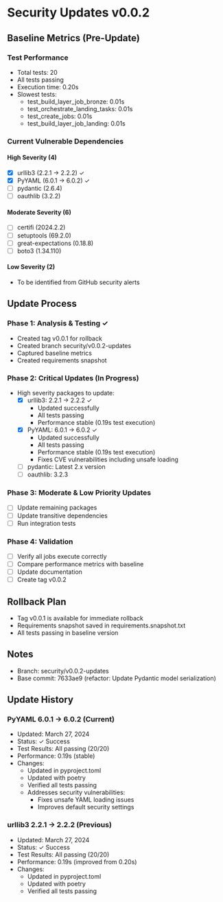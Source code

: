 # Security Updates v0.0.2

## Baseline Metrics (Pre-Update)

### Test Performance
- Total tests: 20
- All tests passing
- Execution time: 0.20s
- Slowest tests:
  - test_build_layer_job_bronze: 0.01s
  - test_orchestrate_landing_tasks: 0.01s
  - test_create_jobs: 0.01s
  - test_build_layer_job_landing: 0.01s

### Current Vulnerable Dependencies

#### High Severity (4)
- [x] urllib3 (2.2.1 -> 2.2.2) ✓
- [x] PyYAML (6.0.1 -> 6.0.2) ✓
- [ ] pydantic (2.6.4)
- [ ] oauthlib (3.2.2)

#### Moderate Severity (6)
- [ ] certifi (2024.2.2)
- [ ] setuptools (69.2.0)
- [ ] great-expectations (0.18.8)
- [ ] boto3 (1.34.110)

#### Low Severity (2)
- To be identified from GitHub security alerts

## Update Process

### Phase 1: Analysis & Testing ✓
- Created tag v0.0.1 for rollback
- Created branch security/v0.0.2-updates
- Captured baseline metrics
- Created requirements snapshot

### Phase 2: Critical Updates (In Progress)
- High severity packages to update:
  - [x] urllib3: 2.2.1 -> 2.2.2 ✓
    - Updated successfully
    - All tests passing
    - Performance stable (0.19s test execution)
  - [x] PyYAML: 6.0.1 -> 6.0.2 ✓
    - Updated successfully
    - All tests passing
    - Performance stable (0.19s test execution)
    - Fixes CVE vulnerabilities including unsafe loading
  - [ ] pydantic: Latest 2.x version
  - [ ] oauthlib: 3.2.3

### Phase 3: Moderate & Low Priority Updates
- [ ] Update remaining packages
- [ ] Update transitive dependencies
- [ ] Run integration tests

### Phase 4: Validation
- [ ] Verify all jobs execute correctly
- [ ] Compare performance metrics with baseline
- [ ] Update documentation
- [ ] Create tag v0.0.2

## Rollback Plan
- Tag v0.0.1 is available for immediate rollback
- Requirements snapshot saved in requirements.snapshot.txt
- All tests passing in baseline version

## Notes
- Branch: security/v0.0.2-updates
- Base commit: 7633ae9 (refactor: Update Pydantic model serialization)

## Update History

### PyYAML 6.0.1 -> 6.0.2 (Current)
- Updated: March 27, 2024
- Status: ✓ Success
- Test Results: All passing (20/20)
- Performance: 0.19s (stable)
- Changes:
  - Updated in pyproject.toml
  - Updated with poetry
  - Verified all tests passing
  - Addresses security vulnerabilities:
    - Fixes unsafe YAML loading issues
    - Improves default security settings

### urllib3 2.2.1 -> 2.2.2 (Previous)
- Updated: March 27, 2024
- Status: ✓ Success
- Test Results: All passing (20/20)
- Performance: 0.19s (improved from 0.20s)
- Changes:
  - Updated in pyproject.toml
  - Updated with poetry
  - Verified all tests passing 